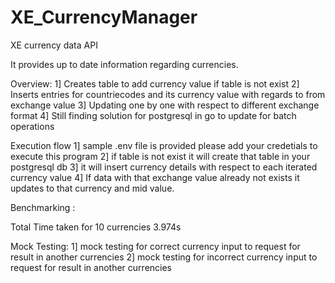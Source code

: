 # XE_CurrencyManager 
XE currency data API

It provides up to date  information regarding currencies.

Overview:
1] Creates table to add currency value if table is not exist
2] Inserts entries for countriecodes and its currency value with regards to from exchange value
3] Updating one by one with respect to different exchange format
4] Still finding solution for postgresql in go to update for batch operations

Execution flow
1] sample .env file is provided please add your credetials to execute this program
2] if table is not exist it will create that table in your postgresql db
3] it will insert currency details with respect to each iterated currency value
4] If data with that exchange value already not exists it updates to that currency and mid value.


Benchmarking :

Total Time taken for 10 currencies  3.974s

Mock Testing:
1] mock testing for correct currency input to request for result in another currencies 
2] mock testing for incorrect currency input to request for result in another currencies 